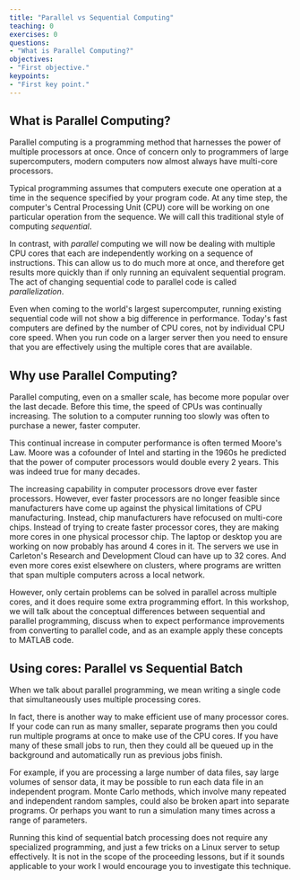 ```yaml
---
title: "Parallel vs Sequential Computing"
teaching: 0
exercises: 0
questions:
- "What is Parallel Computing?"
objectives:
- "First objective."
keypoints:
- "First key point."
---
```


## What is Parallel Computing?

Parallel computing is a programming method that harnesses the power of multiple processors at once.  Once of concern only to programmers of large supercomputers, modern computers now almost always have multi-core processors.

Typical programming assumes that computers execute one operation at a time in the sequence specified by your program code.  At any time step, the computer's Central Processing Unit (CPU) core will be working on one particular operation from the sequence.  We will call this traditional style of computing *sequential*.

In contrast, with *parallel* computing we will now be dealing with multiple CPU cores that each are independently working on a sequence of instructions.  This can allow us to do much more at once, and therefore get results more quickly than if only running an equivalent sequential program.  The act of changing sequential code to parallel code is called *parallelization*.

Even when coming to the world's largest supercomputer, running existing sequential code will not show a big difference in performance.  Today's fast computers are defined by the number of CPU cores, not by individual CPU core speed.  When you run code on a larger server then you need to ensure that you are effectively using the multiple cores that are available.

## Why use Parallel Computing?

Parallel computing, even on a smaller scale, has become more popular over the last decade.  Before this time, the speed of CPUs was continually increasing.  The solution to a computer running too slowly was often to purchase a newer, faster computer.

This continual increase in computer performance is often termed Moore's Law.  Moore was a cofounder of Intel and starting in the 1960s he predicted that the power of computer processors would double every 2 years. This was indeed true for many decades.

The increasing capability in computer processors drove ever faster processors.  However, ever faster processors are no longer feasible since manufacturers have come up against the physical limitations of CPU manufacturing.  Instead, chip manufacturers have refocused on multi-core chips.  Instead of trying to create faster processor cores, they are making more cores in one physical processor chip.  The laptop or desktop you are working on now probably has around 4 cores in it.  The servers we use in Carleton's Research and Development Cloud can have up to 32 cores.  And even more cores exist elsewhere on clusters, where programs are written that span multiple computers across a local network.

However, only certain problems can be solved in parallel across multiple cores, and it does require some extra programming effort. In this workshop, we will talk about the conceptual differences between sequential and parallel programming, discuss when to expect performance improvements from converting to parallel code, and as an example apply these concepts to MATLAB code.

## Using cores: Parallel vs Sequential Batch

When we talk about parallel programming, we mean writing a single code that simultaneously uses multiple processing cores.

In fact, there is another way to make efficient use of many processor cores.  If your code can run as many smaller, separate programs then you could run multiple programs at once to make use of the CPU cores.  If you have many of these small jobs to run, then they could all be queued up in the background and automatically run as previous jobs finish.

For example, if you are processing a large number of data files, say large volumes of sensor data, it may be possible to run each data file in an independent program.  Monte Carlo methods, which involve many repeated and independent random samples, could also be broken apart into separate programs.  Or perhaps you want to run a simulation many times across a range of parameters.

Running this kind of sequential batch processing does not require any specialized programming, and just a few tricks on a Linux server to setup effectively.  It is not in the scope of the proceeding lessons, but if it sounds applicable to your work I would encourage you to investigate this technique.
